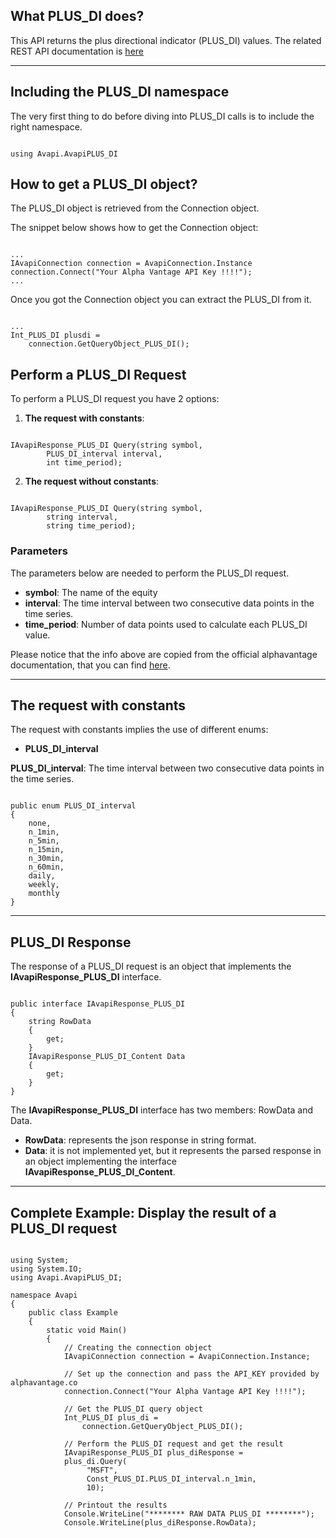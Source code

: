 ## What PLUS_DI does?
This API returns the plus directional indicator (PLUS_DI) values. The related REST API documentation is [here](https://www.alphavantage.co/documentation/#plusdi)  

***
## Including the PLUS_DI namespace
The very first thing to do before diving into PLUS_DI calls is to include the right namespace.  

```

using Avapi.AvapiPLUS_DI

```

## How to get a PLUS_DI object?
The PLUS_DI object is retrieved from the Connection object.  

The snippet below shows how to get the Connection object:
```

...
IAvapiConnection connection = AvapiConnection.Instance
connection.Connect("Your Alpha Vantage API Key !!!!");
...

```
Once you got the Connection object you can extract the PLUS_DI from it.
```

...
Int_PLUS_DI plusdi = 
	connection.GetQueryObject_PLUS_DI();

```

## Perform a PLUS_DI Request
To perform a PLUS_DI request you have 2 options:
1. **The request with constants**:

```

IAvapiResponse_PLUS_DI Query(string symbol,
		PLUS_DI_interval interval,
		int time_period);

```  

2. **The request without constants**:

```

IAvapiResponse_PLUS_DI Query(string symbol,
		string interval,
		string time_period);

```  

### Parameters
The parameters below are needed to perform the PLUS_DI request.  
* **symbol**: The name of the equity
* **interval**: The time interval between two consecutive data points in the time series.
* **time_period**: Number of data points used to calculate each PLUS_DI value. 

Please notice that the info above are copied from the official alphavantage documentation, that you can find [here](https://www.alphavantage.co/documentation/).  

***
## The request with constants
The request with constants implies the use of different enums:
* **PLUS_DI_interval**

**PLUS_DI_interval**: The time interval between two consecutive data points in the time series.
```  

public enum PLUS_DI_interval
{
	none,
	n_1min,
	n_5min,
	n_15min,
	n_30min,
	n_60min,
	daily,
	weekly,
	monthly
}

```  
  

***
## PLUS_DI Response
The response of a PLUS_DI request is an object that implements the **IAvapiResponse_PLUS_DI** interface.
```

public interface IAvapiResponse_PLUS_DI
{
    string RowData
    {
        get;
    }
    IAvapiResponse_PLUS_DI_Content Data
    {
        get;
    }
}

```
The **IAvapiResponse_PLUS_DI** interface has two members: RowData and Data.
* **RowData**: represents the json response in string format.
* **Data**: it is not implemented yet, but it represents the parsed response in an object implementing the interface **IAvapiResponse_PLUS_DI_Content**.
  

***
## Complete Example: Display the result of a PLUS_DI request
```

using System;
using System.IO;
using Avapi.AvapiPLUS_DI;

namespace Avapi
{
    public class Example
    {
        static void Main()
        {
            // Creating the connection object
            IAvapiConnection connection = AvapiConnection.Instance;

            // Set up the connection and pass the API_KEY provided by alphavantage.co
            connection.Connect("Your Alpha Vantage API Key !!!!");

            // Get the PLUS_DI query object
            Int_PLUS_DI plus_di =
                connection.GetQueryObject_PLUS_DI();

            // Perform the PLUS_DI request and get the result
            IAvapiResponse_PLUS_DI plus_diResponse = 
            plus_di.Query(
                 "MSFT",
                 Const_PLUS_DI.PLUS_DI_interval.n_1min,
                 10);

            // Printout the results
            Console.WriteLine("******** RAW DATA PLUS_DI ********");
            Console.WriteLine(plus_diResponse.RowData);

```
